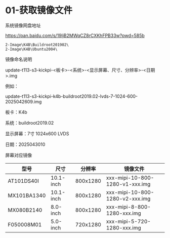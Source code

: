 # 01-获取镜像文件

系统镜像网盘地址

https://pan.baidu.com/s/19ljB2MWqCZ8rCXKhFPB33w?pwd=585b

``` 
2-Image\K4B\Buildroot201902\
2-Image\K4B\Ubuntu2004\
```

镜像命名说明

update-t113-s3-kickpi-<板卡>-<系统>-<显示屏幕、尺寸、分辨率>-<日期>.img

例如：

update-t113-s3-kickpi-k4b-buildroot2019.02-lvds-7-1024-600-2025042609.img

板卡：K4b

系统：buildroot2019.02

显示屏幕：7寸 1024x600 LVDS

日期：2025043010



屏幕对应镜像

| **型号**    | **尺寸**  | **分辨率** | 镜像文件                        |
| ----------- | --------- | ---------- | ------------------------------- |
| AT101DS40I  | 10.1-inch | 800x1280   | xxx-mipi-10-800-1280-v1-xxx.img |
| MX101BA1340 | 10.1-inch | 800x1280   | xxx-mipi-10-800-1280-v2-xxx.img |
| MX080B2140  | 8.0-inch  | 800x1280   | xxx-mipi-8-800-1280-xxx.img     |
| F050008M01  | 5.0-inch  | 720x1280   | xxx-mipi-5-720-1280-xxx.img     |



